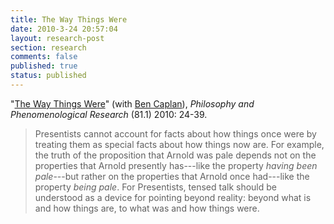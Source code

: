 ```yaml
---
title: The Way Things Were
date: 2010-3-24 20:57:04
layout: research-post
section: research
comments: false
published: true
status: published
---
```


"[The Way Things Were](/research/WayThingsWere.pdf)" (with
[Ben Caplan](http://people.cohums.ohio-state.edu/caplan16/)),
*Philosophy and Phenomenological Research* (81.1) 2010: 24-39.
<span class="Z3988" title="url_ver=Z39.88-2004&amp;ctx_ver=Z39.88-2004&amp;rft_val_fmt=info%3Aofi%2Ffmt%3Akev%3Amtx%3Ajournal&amp;rft.genre=article&amp;rft.atitle=The%20Way%20Things%20Were&amp;rft.jtitle=Philosophy%20and%20Phenomenological%20Research&amp;rft.volume=81&amp;rft.issue=1&amp;rft.aufirst=David&amp;rft.aulast=Sanson&amp;rft.au=David%20Sanson&amp;rft.au=Ben%20Caplan&amp;rft.date=2010&amp;rft.pages=24-39&amp;rtf-id=http%3A//www.davidsanson.com/research/WayThingsWere.pdf">&nbsp;</span>

> Presentists cannot account for facts about how things once were by
> treating them as special facts about how things now are. For
> example, the truth of the proposition that Arnold was pale depends
> not on the properties that Arnold presently has---like the property
> *having been pale*---but rather on the properties that Arnold once
> had---like the property *being pale*. For Presentists, tensed talk
> should be understood as a device for pointing beyond reality:
> beyond what is and how things are, to what was and how things
> were.

